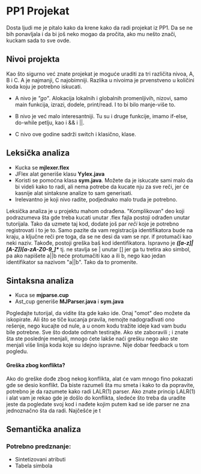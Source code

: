 # PP1 Projekat

Dosta ljudi me je pitalo kako da krene kako da radi projekat iz PP1. Da se ne bih ponavljala i da bi još neko mogao da pročita, ako mu nešto znači, kuckam sada to sve ovde. 

## Nivoi projekta
Kao što sigurno već znate projekat je moguće uraditi za tri različita nivoa, A, B i C. 
A je najmanji, C najobimniji. 
Razlika u nivoima je prvenstveno u količini koda koju je potrebno iskucati. 

* A nivo je _"go"_. Alokacija lokalnih i globalnih promenljivih, nizovi, samo main funkcija, izrazi, dodele, print/read. I to bi bilo manje-više to. 

* B nivo je već malo interesantniji. Tu su i druge funkcije, imamo if-else, do-while petlju, kao i && i ||.

* C nivo ove godine sadrži switch i klasično, klase. 

## Leksička analiza
* Kucka se **mjlexer.flex**
* JFlex alat generiše klasu **Yylex.java**
* Koristi se pomoćna klasa **sym.java**. Možete da je iskucate sami malo da bi videli kako to radi, ali nema potrebe da kucate nju za sve reči, jer će kasnije alat sintaksne analize to sam generisati.
* Irelevantno je koji nivo radite, podjednako malo truda je potrebno.

Leksička analiza je u projektu mahom odrađena. "Komplikovan" deo koji podrazumeva šta gde treba kucati unutar .flex fajla postoji odrađen unutar tutorijala.
Tako da uzmete taj kod, dodate još par _reči_ koje je potrebno registrovati i to je to. 
Samo pazite da vam registracija identifikatora bude na kraju, a ključne reči pre toga, da se ne desi da vam se npr. if protumači kao neki naziv. 
Takođe, postoji greška baš kod identifikatora. 
Ispravno je ***([a-z]|[A-Z])[a-zA-Z0-9_]\**** tj. ne stavlja se | unutar [] jer ga tu tretira ako simbol, 
pa ako napišete a||b neće protumačiti kao a ili b, nego kao jedan identifikator sa nazivom "a||b". 
Tako da to promenite. 

## Sintaksna analiza
* Kuca se **mjparse.cup** 
* Ast_cup generiše **MJParser.java** i **sym.java**

Pogledajte tutorijal, da vidite šta gde kako ide. 
Onaj "omot" deo možete da iskopirate. Ali što se tiče kucanja pravila, nemojte nadograđivati ono rešenje, nego kucajte od nule, a u onom kodu tražite ideje kad vam budu bile potrebne.
Sve što dodate odmah testirajte. 
Ako ste zaboravili ; i znate šta ste poslednje menjali, mnogo ćete lakše naći grešku nego ako ste menjali više linija koda koje su idejno ispravne. 
Nije dobar feedback u tom pogledu. 

#### Greška zbog konflikta?
Ako do greške dođe zbog nekog konflikta, alat će vam mnogo fino pokazati gde se desio konflikt. 
Da biste razumeli šta mu smeta i kako to da popravite, potrebno je da razumete kako radi LALR(1) parser. 
Ako znate princip LALR(1) i alat vam je rekao gde je došlo do konflikta, 
sledeće što treba da uradite jeste da pogledate svoj kod i nađete kojim putem kad se ide parser ne zna jednoznačno šta da radi. 
Najčešće je t


## Semantička analiza
### Potrebno predznanje: 
* Sintetizovani atributi 
* Tabela simbola

